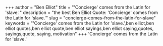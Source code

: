 +++
author = "Ben Elliot"
title = "'Concierge' comes from the Latin for 'slave.'"
description = "the best Ben Elliot Quote: 'Concierge' comes from the Latin for 'slave.'"
slug = "concierge-comes-from-the-latin-for-slave"
keywords = "'Concierge' comes from the Latin for 'slave.',ben elliot,ben elliot quotes,ben elliot quote,ben elliot sayings,ben elliot saying,quotes, sayings,quote, saying, motivation"
+++
'Concierge' comes from the Latin for 'slave.'
